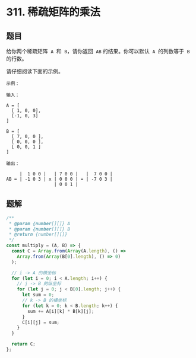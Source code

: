 # 311. 稀疏矩阵的乘法

## 题目

给你两个稀疏矩阵  `A`  和  `B`，请你返回  `AB` 的结果。你可以默认  `A`  的列数等于  `B`  的行数。

请仔细阅读下面的示例。

```
示例：

输入：

A = [
  [ 1, 0, 0],
  [-1, 0, 3]
]

B = [
  [ 7, 0, 0 ],
  [ 0, 0, 0 ],
  [ 0, 0, 1 ]
]

输出：

     |  1 0 0 |   | 7 0 0 |   |  7 0 0 |
AB = | -1 0 3 | x | 0 0 0 | = | -7 0 3 |
                  | 0 0 1 |
```

## 题解

```js
/**
 * @param {number[][]} A
 * @param {number[][]} B
 * @return {number[][]}
 */
const multiply = (A, B) => {
  const C = Array.from(Array(A.length), () =>
    Array.from(Array(B[0].length), () => 0)
  );

  // i -> A 的横坐标
  for (let i = 0; i < A.length; i++) {
    // j -> B 的纵坐标
    for (let j = 0; j < B[0].length; j++) {
      let sum = 0;
      // k -> B 的横坐标
      for (let k = 0; k < B.length; k++) {
        sum += A[i][k] * B[k][j];
      }
      C[i][j] = sum;
    }
  }

  return C;
};
```
